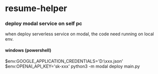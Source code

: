 # resume-helper

### deploy modal service on self pc
when deploy serverless service on modal, the code need running on local env.
#### windows (powershell)
$env:GOOGLE_APPLICATION_CREDENTIALS='D:\xxx.json'
$env:OPENAI_API_KEY='sk-xxx'
python3 -m modal deploy main.py